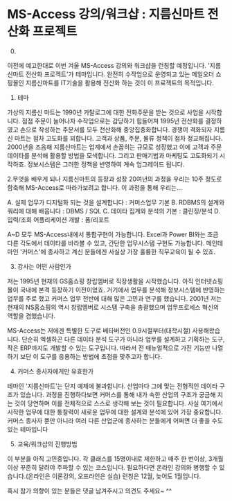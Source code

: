# MS-Access 강의/워크샵 : 지름신마트 전산화 프로젝트

0.
이전에 예고한대로 이번 겨울 MS-Access 강의와 워크샵을 런칭할 예정입니다. '지름신마트 전산화 프로젝트'가 테마입니다. 완전히 수작업으로 운영되고 있는 메일오더 쇼핑몰인 지름신마트를 IT기술을 활용해 전산화 하는 것이 이 프로젝트의 목적입니다.

1. 테마

가상의 지름신 마트는 1990년 카탈로그에 대한 전화주문을 받는 것으로 사업을 시작합니다. 점점 주문이 늘어나자 수작업으로는 감당하기 힘들어져 1995년 전산화를 결정하였고 손으로 작성하는 주문서를 모두 전산화해 중앙집중화합니다. 경쟁이 격화되자 지름신 마트는 점차 고도화를 꾀합니다. 고객과 상품, 주문, 물류 정책이 점차 정교해집니다. 2000년을 즈음해 지름신마트는 업계에서 손꼽히는 규모로 성장했고 이에 고객과 주문 데이타를 분석해 활용할 방법을 모색합니다. 그리고 판매기법과 마케팅도 고도화되기 시작하죠. 정보시스템은 그러한 정책을 반영하여 계속 업그레이드 됩니다.

2.무엇을 배우게 되나
지름신마트의 등장과 성장 20여년의 과정을 우리는 10주 정도로 함축해 MS-Access로 따라가보려고 합니다. 이 과정을 통해 우리는...

A. 실제 업무가 디지털화 되는 것을 설계합니다 : 커머스업무 기본
B. RDBMS의 설계와 쿼리에 대해 배웁니다 : DBMS / SQL
C. 데이타 집계와 분석의 기본 : 클린징/분석
D. 입력/조회 어플리케이션 개발 : 폼/리포트

A~D 모두 MS-Access내에서 통합구현이 가능합니다. Excel과 Power BI와는 조금 다른 각도에서 데이타를 바라볼 수 있고, 간단한 업무시스템 구현도 가능합니다. 메인테마인 '커머스'에 종사하고 계신 분들에겐 사실상 가장 훌륭한 직무교육이 될 수 있죠.

3. 강사는 어떤 사람인가

저는 1995년 현재의 GS홈쇼핑 창립멤버로 직장생활을 시작했습니다. 아직 인터넷쇼핑몰이 국내에 본격 등장하기 이전이었죠. 거기에서 업무를 분석해 정보시스템에 반영하는 업무를 주로 했고 커머스 업무 전반에 대해 많은 고민과 연구를 했습니다. 2001년 저는 현재의 NS홈쇼핑의 역시 창립멤버로 시스템 구축을 총괄했으며 업무프로세스 혁신의 역할을 겸했습니다.

MS-Access는 저에겐 특별한 도구로 베타버전인 0.9시절부터(대학시절) 사용해왔습니다. 단순히 엑셀하곤 다른 데이타 분석 도구가 아니라 업무를 설계하고 기획하는 도구, 작은 ERP까지도 개발할 수 있는 도구입니다. 따라서 전 매뉴얼적으로 가진 기능만 나열하기 보단 이 도구를 응용하는 방법에 초점을 맞추고자 합니다.

4. 커머스 종사자에게만 유효한가

테마인 '지름신마트'는 단지 예제에 불과합니다. 산업마다 그에 맞는 전형적인 데이타 구조가 있습니다. 과정을 진행하다보면 커머스를 통해 내가 속한 산업의 구조가 궁금해 지는 것이 당연하며 이를 전체적으로 스스로 생각해 보는 것이 필요합니다. 사실 여기에서 시작한 업무에 대한 통찰력이 새로운 업무에 대한 설계와 분석에 있어 가장 중요합니다.
커머스 종사자 뿐만 아니라 여러 다른 산업군에 종사하는 분들에게 어쩌면 더 좋을 수도 있는 테마입니다

5. 교육/워크샵의 진행방법

이 부분을 아직 고민중입니다. 각 클래스를 15명이내로 제한하고 매주 한 번이상, 3개월이상 꾸준히 달려야 주파할 수 있는 코스입니다. 필요하다면 온라인 강의와 병행할 수 있습니다.(온라인은 이론강의, 오프라인은 실습) 런칭은 12월, 늦어도 1월입니다.


혹시 참가 의향이 있는 분들은 댓글 남겨주시고 의견도 주세요~ ^^